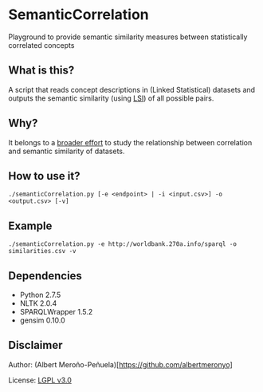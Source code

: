 SemanticCorrelation
===================

Playground to provide semantic similarity measures between
statistically correlated concepts 


## What is this?

A script that reads concept descriptions in (Linked Statistical)
datasets and outputs the semantic similarity (using
[LSI](http://www.cs.bham.ac.uk/~pxt/IDA/lsa_ind.pdf)) of all possible
pairs.

## Why?

It belongs to a [broader
effort](https://github.com/csarven/linked-dataset-similarity-correlation)
to study the relationship between correlation and semantic similarity
of datasets.

## How to use it?

`./semanticCorrelation.py [-e <endpoint> | -i <input.csv>] -o
<output.csv> [-v]`

## Example

`./semanticCorrelation.py -e http://worldbank.270a.info/sparql -o
similarities.csv -v`

## Dependencies

- Python 2.7.5
- NLTK 2.0.4
- SPARQLWrapper 1.5.2
- gensim 0.10.0

## Disclaimer

Author: (Albert Meroño-Peñuela)[https://github.com/albertmeronyo]

License: [LGPL v3.0](http://www.gnu.org/licenses/lgpl.html)